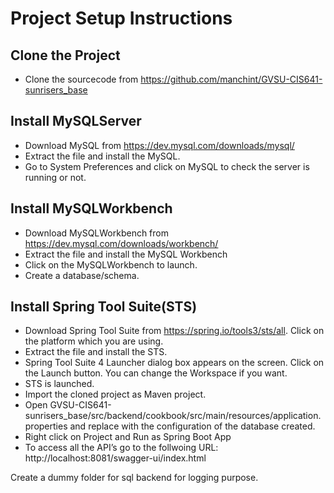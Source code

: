 # Project Setup Instructions
## Clone the Project
- Clone the sourcecode from https://github.com/manchint/GVSU-CIS641-sunrisers_base

## Install MySQLServer
- Download MySQL from https://dev.mysql.com/downloads/mysql/
- Extract the file and install the MySQL.
- Go to System Preferences and click on MySQL to check the server is running or not.

## Install MySQLWorkbench
- Download MySQLWorkbench from https://dev.mysql.com/downloads/workbench/
- Extract the file and install the MySQL Workbench
- Click on the MySQLWorkbench to launch.
- Create a database/schema.

## Install Spring Tool Suite(STS)
- Download Spring Tool Suite from https://spring.io/tools3/sts/all. Click on the platform which you are using.
- Extract the file and install the STS.
- Spring Tool Suite 4 Launcher dialog box appears on the screen. Click on the Launch button. You can change the Workspace if you want.
- STS is launched.
- Import the cloned project as Maven project.
- Open GVSU-CIS641-sunrisers_base/src/backend/cookbook/src/main/resources/application.properties and replace with the configuration of the database created.
- Right click on Project and Run as Spring Boot App
- To access all the API’s go to the follwoing URL: http://localhost:8081/swagger-ui/index.html



Create a dummy folder for sql backend for logging purpose.









